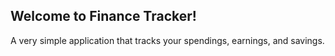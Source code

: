 ## Welcome to Finance Tracker!
A very simple application that tracks your spendings, earnings, and savings.